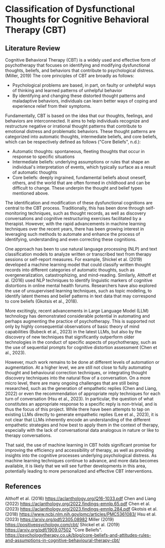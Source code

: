 # Classification of Dysfunctional Thoughts for Cognitive Behavioral Therapy (CBT)

## Literature Review
Cognitive Behavioral Therapy (CBT) is a widely used and effective form of psychotherapy that focuses on identifying and modifying dysfunctional thoughts, beliefs, and behaviors that contribute to psychological distress. (Miller, 2019) The core principles of CBT are broadly as follows: 
- Psychological problems are based, in part, on faulty or unhelpful ways of thinking and learned patterns of unhelpful behavior
- By identifying and changing these distorted thought patterns and maladaptive behaviors, individuals can learn better ways of coping and experience relief from their symptoms. 

Fundamentally, CBT is based on the idea that our thoughts, feelings, and behaviors are interconnected. It aims to help individuals recognize and restructure negative or irrational thought patterns that contribute to emotional distress and problematic behaviors. These thought patterns are categorized into automatic thoughts, intermediate beliefs, and core beliefs, which can be respectively defined as follows ("Core Beliefs", n.d.):
- Automatic thoughts: spontaneous, fleeting thoughts that occur in response to specific situations
- Intermediate beliefs: underlying assumptions or rules that shape an individual's interpretation of events, which typically surface as a result of automatic thoughts
- Core beliefs: deeply ingrained, fundamental beliefs about oneself, others, and the world that are often formed in childhood and can be difficult to change. These underpin the thought and belief types mentioned above.

The identification and modification of these dysfunctional cognitions are central to the CBT process. Traditionally, this has been done through self-monitoring techniques, such as thought records, as well as discovery conversations and cognitive restructuring exercises facilitated by a therapist. However, with the rapid advancements in machine learning techniques over the recent years, there has been growing interest in leveraging such methods to automate and enhance the process of identifying, understanding and even correcting these cognitions.

One approach has been to use natural language processing (NLP) and text classification models to analyze written or transcribed text from therapy sessions or self-report measures. For example, Shickel et al. (2019) developed a machine learning model that could classify written thought records into different categories of automatic thoughts, such as overgeneralization, catastrophizing, and mind-reading. Similarly, Althoff et al. (2016) used NLP techniques to identify linguistic markers of cognitive distortions in online mental health forums. Researchers have also explored the use of unsupervised learning techniques, such as topic modeling, to identify latent themes and belief patterns in text data that may correspond to core beliefs (Gkotsis et al., 2018).

More excitingly, recent advancements in Large Language Model (LLM) technology has demonstrated considerable potential in automating and perhaps augmenting the practice of psychotherapy. This is supported not only by highly consequential observations of basic theory of mind capabilities (Bubeck et al., 2023) in the latest LLMs, but also by the discovery of new techniques that significantly outperform older technologies in the conduct of specific aspects of psychotherapy, such as the use of sequential prompts for cognitive distortion assessment (Chen et al., 2023). 

However, much work remains to be done at different levels of automation or augmentation. At a higher level, we are still not close to fully automating thought and behavioural correction techniques, or integrating thought discovery techniques into the natural flow of a conversation. On a more micro level, there are many ongoing challenges that are still being researched, such as the generation of empathetic replies (Chen and Liang, 2022) or even the recommendation of appropriate reply techniques for each turn of conversation (Hsu et al., 2023). In particular, the question of what constitutes an appropriate response to a specific reply is non-trivial, and is thus the focus of this project. While there have been attempts to tap on existing LLMs directly to generate empathetic replies (Lee et al., 2023), it is not clear that LLMs inherently encode an understanding of the different empathetic strategies and how best to apply them in the context of therapy, especially with the lack of conversational data analogous in nature or like to therapy conversations.

That said, the use of machine learning in CBT holds significant promise for improving the efficiency and accessibility of therapy, as well as providing insights into the cognitive processes underlying psychological distress. As machine learning techniques continue to advance, and more data becomes available, it is likely that we will see further developments in this area, potentially leading to more personalized and effective CBT interventions.

## References
Althoff et al. (2016) https://aclanthology.org/Q16-1033.pdf
Chen and Liang (2022) https://aclanthology.org/2022.findings-emnlp.65.pdf
Chen et al. (2023) https://aclanthology.org/2023.findings-emnlp.284.pdf
Gkotsis et al. (2018) https://www.ncbi.nlm.nih.gov/pmc/articles/PMC5361083/
Hsu et al. (2023) https://arxiv.org/pdf/2305.08982
Miller (2019) https://positivepsychology.com/cbt/
Shickel et al. (2019) https://arxiv.org/pdf/1909.07502
"Core Beliefs". https://psychologytherapy.co.uk/blog/core-beliefs-and-attitudes-rules-and-assumptions-in-cognitive-behavioural-therapy-cbt/

